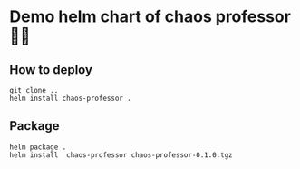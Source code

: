 # Demo helm chart of chaos professor 👨‍🏫

## How to deploy

```
git clone ..
helm install chaos-professor .
```

## Package

```
helm package .
helm install  chaos-professor chaos-professor-0.1.0.tgz
```